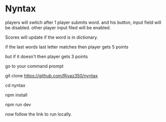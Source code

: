 
# Nyntax

players will swtich after 1 player submits word. 
and his button, input field will be disabled. 
other player input filed will be enabled. 

Scores will update if the word is in dictionary.

if the last words last letter matches then player gets 5 points

but if it doesn't then player gets 3 points 

go to your command prompt

git clone https://github.com/Riyaz350/nyntax 

cd nyntax

npm install

npm run dev

now follow the link to run locally. 

